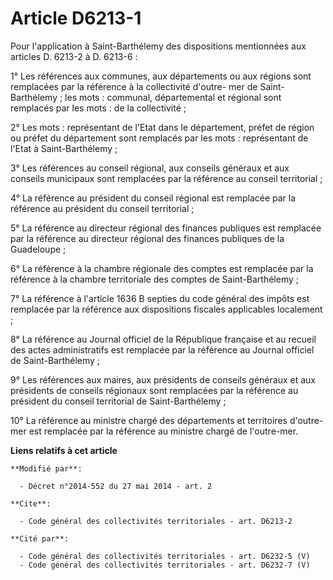 # Article D6213-1

Pour l'application à Saint-Barthélemy des dispositions mentionnées aux articles D. 6213-2 à D. 6213-6 : 

1° Les références aux communes, aux départements ou aux régions sont remplacées par la référence à la collectivité d'outre-
mer de Saint-Barthélemy ; les mots : communal, départemental et régional sont remplacés par les mots : de la collectivité ; 

2° Les mots : représentant de l'Etat dans le département, préfet de région ou préfet du département sont remplacés par les
mots : représentant de l'Etat à Saint-Barthélemy ; 

3° Les références au conseil régional, aux conseils généraux et aux conseils municipaux sont remplacées par la référence au
conseil territorial ; 

4° La référence au président du conseil régional est remplacée par la référence au président du conseil territorial ; 

5° La référence au directeur régional des finances publiques est remplacée par la référence au directeur régional des
finances publiques de la Guadeloupe ; 

6° La référence à la chambre régionale des comptes est remplacée par la référence à la chambre territoriale des comptes de
Saint-Barthélemy ; 

7° La référence à l'article 1636 B septies du code général des impôts est remplacée par la référence aux dispositions
fiscales applicables localement ; 

8° La référence au Journal officiel de la République française et au recueil des actes administratifs est remplacée par la
référence au Journal officiel de Saint-Barthélemy ; 

9° Les références aux maires, aux présidents de conseils généraux et aux présidents de conseils régionaux sont remplacées par
la référence au président du conseil territorial de Saint-Barthélemy ; 

10° La référence au ministre chargé des départements et territoires d'outre-mer est remplacée par la référence au ministre
chargé de l'outre-mer.

**Liens relatifs à cet article**

	**Modifié par**:

	  - Décret n°2014-552 du 27 mai 2014 - art. 2

	**Cite**:

	  - Code général des collectivités territoriales - art. D6213-2

	**Cité par**:

	  - Code général des collectivités territoriales - art. D6232-5 (V)
	  - Code général des collectivités territoriales - art. D6232-7 (V)
